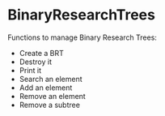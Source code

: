 # BinaryResearchTrees
Functions to manage Binary Research Trees:
- Create a BRT
- Destroy it
- Print it
- Search an element
- Add an element
- Remove an element
- Remove a subtree
